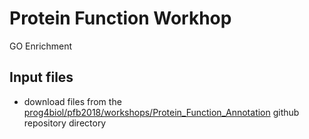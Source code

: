 # Protein Function Workhop

GO Enrichment

## Input files
 - download files from the [prog4biol/pfb2018/workshops/Protein_Function_Annotation](Protein_Function_Annotation/files) github repository directory

